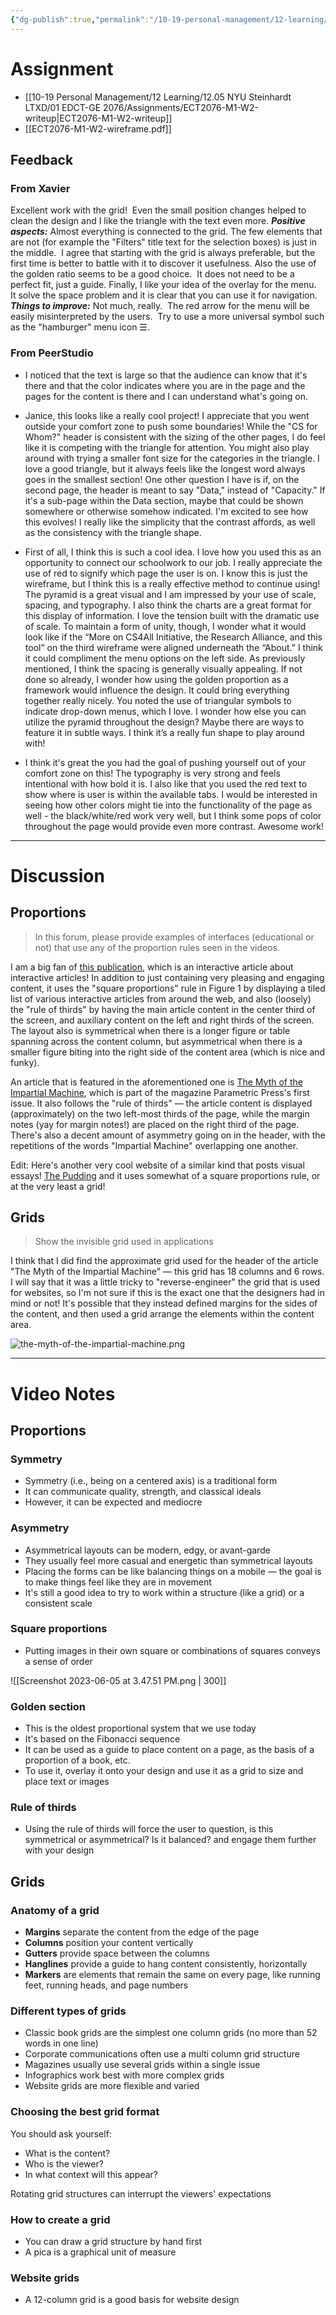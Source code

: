 ```yaml
---
{"dg-publish":true,"permalink":"/10-19-personal-management/12-learning/12-05-nyu-steinhardt-ltxd/01-edct-ge-2076/01-graphic-design-week-2/","tags":[" #ltxd/courses"]}
---
```



# Assignment 

- [[10-19 Personal Management/12 Learning/12.05 NYU Steinhardt LTXD/01 EDCT-GE 2076/Assignments/ECT2076-M1-W2-writeup\|ECT2076-M1-W2-writeup]]
- [[ECT2076-M1-W2-wireframe.pdf]]

## Feedback 

### From Xavier 

Excellent work with the grid!  Even the small position changes helped to clean the design and I like the triangle with the text even more.
_**Positive aspects:**_ Almost everything is connected to the grid. The few elements that are not (for example the "Filters" title text for the selection boxes) is just in the middle.  I agree that starting with the grid is always preferable, but the first time is better to battle with it to discover it usefulness. Also the use of the golden ratio seems to be a good choice.  It does not need to be a perfect fit, just a guide. Finally, I like your idea of the overlay for the menu.  It solve the space problem and it is clear that you can use it for navigation.
_**Things to improve:**_ Not much, really.  The red arrow for the menu will be easily misinterpreted by the users.  Try to use a more universal symbol such as the "hamburger" menu icon ☰.

### From PeerStudio

- I noticed that the text is large so that the audience can know that it's there and that the color indicates where you are in the page and the pages for the content is there and I can understand what's going on.

- Janice, this looks like a really cool project! I appreciate that you went outside your comfort zone to push some boundaries! While the "CS for Whom?" header is consistent with the sizing of the other pages, I do feel like it is competing with the triangle for attention. You might also play around with trying a smaller font size for the categories in the triangle. I love a good triangle, but it always feels like the longest word always goes in the smallest section! One other question I have is if, on the second page, the header is meant to say "Data," instead of "Capacity." If it's a sub-page within the Data section, maybe that could be shown somewhere or otherwise somehow indicated. I'm excited to see how this evolves! I really like the simplicity that the contrast affords, as well as the consistency with the triangle shape.

- First of all, I think this is such a cool idea. I love how you used this as an opportunity to connect our schoolwork to our job. I really appreciate the use of red to signify which page the user is on. I know this is just the wireframe, but I think this is a really effective method to continue using! The pyramid is a great visual and I am impressed by your use of scale, spacing, and typography. I also think the charts are a great format for this display of information. I love the tension built with the dramatic use of scale. To maintain a form of unity, though, I wonder what it would look like if the “More on CS4All Initiative, the Research Alliance, and this tool” on the third wireframe were aligned underneath the “About.” I think it could compliment the menu options on the left side. As previously mentioned, I think the spacing is generally visually appealing. If not done so already, I wonder how using the golden proportion as a framework would influence the design. It could bring everything together really nicely. You noted the use of triangular symbols to indicate drop-down menus, which I love. I wonder how else you can utilize the pyramid throughout the design? Maybe there are ways to feature it in subtle ways. I think it’s a really fun shape to play around with!

- I think it's great the you had the goal of pushing yourself out of your comfort zone on this! The typography is very strong and feels intentional with how bold it is. I also like that you used the red text to show where is user is within the available tabs. I would be interested in seeing how other colors might tie into the functionality of the page as well - the black/white/red work very well, but I think some pops of color throughout the page would provide even more contrast. Awesome work!



---
# Discussion 

## Proportions 

> In this forum, please provide examples of interfaces (educational or not) that use any of the proportion rules seen in the videos.

I am a big fan of [this publication](https://distill.pub/2020/communicating-with-interactive-articles/), which is an interactive article about interactive articles! In addition to just containing very pleasing and engaging content, it uses the "square proportions" rule in Figure 1 by displaying a tiled list of various interactive articles from around the web, and also (loosely) the "rule of thirds" by having the main article content in the center third of the screen, and auxiliary content on the left and right thirds of the screen. The layout also is symmetrical when there is a longer figure or table spanning across the content column, but asymmetrical when there is a smaller figure biting into the right side of the content area (which is nice and funky).

An article that is featured in the aforementioned one is [The Myth of the Impartial Machine](https://parametric.press/issue-01/the-myth-of-the-impartial-machine/), which is part of the magazine Parametric Press's first issue. It also follows the "rule of thirds" — the article content is displayed (approximately) on the two left-most thirds of the page, while the margin notes (yay for margin notes!) are placed on the right third of the page. There's also a decent amount of asymmetry going on in the header, with the repetitions of the words "Impartial Machine" overlapping one another. 

Edit: Here's another very cool website of a similar kind that posts visual essays! [The Pudding](https://pudding.cool/) and it uses somewhat of a square proportions rule, or at the very least a grid!

## Grids

> Show the invisible grid used in applications

I think that I did find the approximate grid used for the header of the article "The Myth of the Impartial Machine" — this grid has 18 columns and 6 rows. I will say that it was a little tricky to "reverse-engineer" the grid that is used for websites, so I'm not sure if this is the exact one that the designers had in mind or not! It's possible that they instead defined margins for the sides of the content, and then used a grid arrange the elements within the content area. 

![the-myth-of-the-impartial-machine.png](/img/user/00-09%20Meta/01%20Assets/the-myth-of-the-impartial-machine.png)

---
# Video Notes

## Proportions

### Symmetry

- Symmetry (i.e., being on a centered axis) is a traditional form
- It can communicate quality, strength, and classical ideals
- However, it can be expected and mediocre

### Asymmetry

- Asymmetrical layouts can be modern, edgy, or avant-garde
- They usually feel more casual and energetic than symmetrical layouts
- Placing the forms can be like balancing things on a mobile — the goal is to make things feel like they are in movement 
- It's still a good idea to try to work within a structure (like a grid) or a consistent scale

### Square proportions

- Putting images in their own square or combinations of squares conveys a sense of order

![[Screenshot 2023-06-05 at 3.47.51 PM.png \| 300]]

### Golden section

- This is the oldest proportional system that we use today
- It's based on the Fibonacci sequence
- It can be used as a guide to place content on a page, as the basis of a proportion of a book, etc.
- To use it, overlay it onto your design and use it as a grid to size and place text or images 

### Rule of thirds

- Using the rule of thirds will force the user to question, is this symmetrical or asymmetrical? Is it balanced? and engage them further with your design 

## Grids

### Anatomy of a grid

- **Margins** separate the content from the edge of the page
- **Columns** position your content vertically
- **Gutters** provide space between the columns 
- **Hanglines** provide a guide to hang content consistently, horizontally 
- **Markers** are elements that remain the same on every page, like running feet, running heads, and page numbers

### Different types of grids

- Classic book grids are the simplest one column grids (no more than 52 words in one line)
- Corporate communications often use a multi column grid structure 
- Magazines usually use several grids within a single issue 
- Infographics work best with more complex grids
- Website grids are more flexible and varied 

### Choosing the best grid format 

You should ask yourself: 

- What is the content? 
- Who is the viewer? 
- In what context will this appear? 

Rotating grid structures can interrupt the viewers' expectations 

### How to create a grid 

- You can draw a grid structure by hand first
- A pica is a graphical unit of measure 

### Website grids 

- A 12-column grid is a good basis for website design 

